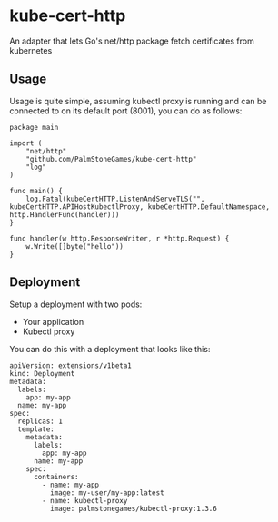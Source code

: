 # kube-cert-http
An adapter that lets Go's net/http package fetch certificates from kubernetes

## Usage

Usage is quite simple, assuming kubectl proxy is running and can be connected to on its default port (8001), you can do as follows:

```
package main

import (
	"net/http"
	"github.com/PalmStoneGames/kube-cert-http"
	"log"
)

func main() {
	log.Fatal(kubeCertHTTP.ListenAndServeTLS("", kubeCertHTTP.APIHostKubectlProxy, kubeCertHTTP.DefaultNamespace, http.HandlerFunc(handler)))
}

func handler(w http.ResponseWriter, r *http.Request) {
	w.Write([]byte("hello"))
}
```

## Deployment

Setup a deployment with two pods:

- Your application
- Kubectl proxy

You can do this with a deployment that looks like this:

```
apiVersion: extensions/v1beta1
kind: Deployment
metadata:
  labels:
    app: my-app
  name: my-app
spec:
  replicas: 1
  template:
    metadata:
      labels:
        app: my-app
      name: my-app
    spec:
      containers:
        - name: my-app
          image: my-user/my-app:latest
        - name: kubectl-proxy
          image: palmstonegames/kubectl-proxy:1.3.6
```

